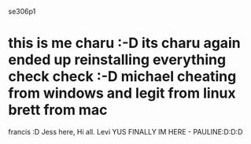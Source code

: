 se306p1

this is me charu :-D its charu again ended up reinstalling 
everything check check :-D
michael cheating from windows and legit from linux
brett from mac
=======
francis :D
Jess here, Hi all. 
Levi
YUS FINALLY IM HERE - PAULINE:D:D:D
